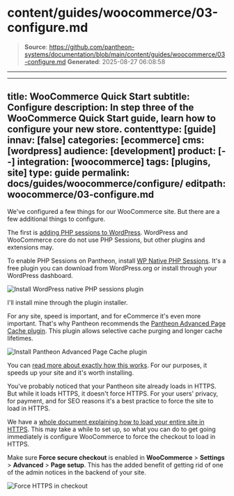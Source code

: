 # content/guides/woocommerce/03-configure.md

> **Source**: https://github.com/pantheon-systems/documentation/blob/main/content/guides/woocommerce/03-configure.md
> **Generated**: 2025-08-27 06:08:58

---

---
title: WooCommerce Quick Start
subtitle: Configure
description: In step three of the WooCommerce Quick Start guide, learn how to configure your new store.
contenttype: [guide]
innav: [false]
categories: [ecommerce]
cms: [wordpress]
audience: [development]
product: [--]
integration: [woocommerce]
tags: [plugins, site]
type: guide
permalink: docs/guides/woocommerce/configure/
editpath: woocommerce/03-configure.md
---
We've configured a few things for our WooCommerce site. But there are a few additional things to configure.

The first is [adding PHP sessions to WordPress](/guides/php/wordpress-sessions). WordPress and WooCommerce core do not use PHP Sessions, but other plugins and extensions may.

To enable PHP Sessions on Pantheon, install [WP Native PHP Sessions](https://wordpress.org/plugins/wp-native-php-sessions/). It's a free plugin you can download from WordPress.org or install through your WordPress dashboard.

![Install WordPress native PHP sessions plugin](../../../images/guides/woocommerce/10-install-WordPress-native-PHP-sessions-plugin.png)

I'll install mine through the plugin installer.

For any site, speed is important, and for eCommerce it's even more important. That's why Pantheon recommends the [Pantheon Advanced Page Cache plugin](https://wordpress.org/plugins/pantheon-advanced-page-cache/). This plugin allows selective cache purging and longer cache lifetimes.

![Install Pantheon Advanced Page Cache plugin](../../../images/guides/woocommerce/11-install-Pantheon-advanced-page-cache-plugin.png)

You can [read more about exactly how this works](https://pantheon.io/blog/optimizing-woocommerce-pantheon-advanced-page-cache-wordpress). For our purposes, it speeds up your site and it's worth installing.

You've probably noticed that your Pantheon site already loads in HTTPS. But while it loads HTTPS, it doesn't force HTTPS. For your users' privacy, for payment, and for SEO reasons it's a best practice to force the site to load in HTTPS.

We have a [whole document explaining how to load your entire site in HTTPS](/http-to-https/#wp). This may take a while to set up, so what you can do to get going immediately is configure WooCommerce to force the checkout to load in HTTPS.

Make sure **Force secure checkout** is enabled in **WooCommerce** > **Settings** > **Advanced** > **Page setup**. This has the added benefit of getting rid of one of the admin notices in the backend of your site.

![Force HTTPS in checkout](../../../images/guides/woocommerce/12-force-secure-checkout.png)
